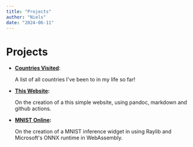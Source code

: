 ```yaml
---
title: "Projects"
author: "Niels"
date: "2024-06-11"
---
```


# Projects
* **[Countries Visited](projects/countries/countries.html)**:

    A list of all countries I've been to in my life so far!

* **[This Website](projects/page/page.html):** 

    On the creation of a this simple website, using pandoc, markdown and github actions.

* **[MNIST Online](projects/mnist-web/mnist-web.html):** 

    On the creation of a MNIST inference widget in using Raylib and Microsoft's ONNX runtime in WebAssembly.
